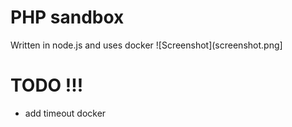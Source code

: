 # PHP sandbox
Written in node.js and uses docker
![Screenshot](screenshot.png]
# TODO !!!
- add timeout docker
